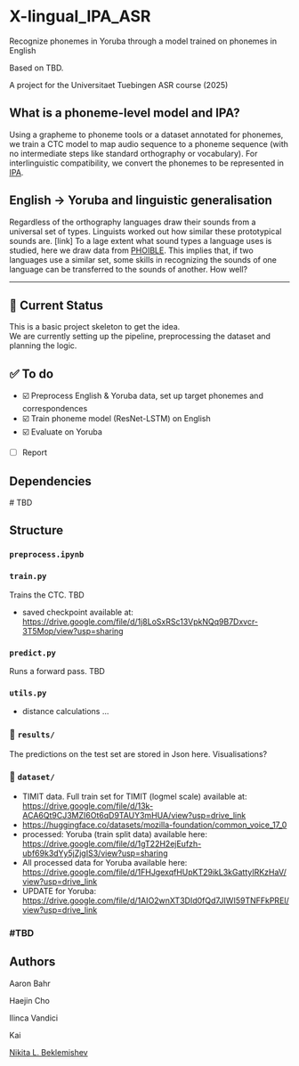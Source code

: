 # X-lingual_IPA_ASR
Recognize phonemes in Yoruba through a model trained on phonemes in English

Based on TBD. 

A project for the Universitaet Tuebingen ASR course (2025) 

## What is a phoneme-level model and IPA?

Using a grapheme to phoneme tools or a dataset annotated for phonemes, we train a CTC model to map audio sequence to a phoneme sequence (with no intermediate steps like standard orthography or vocabulary). For interlinguistic compatibility, we convert the phonemes to be represented in [IPA](). 

## English → Yoruba and linguistic generalisation

Regardless of the orthography languages draw their sounds from a universal set of types. Linguists worked out how similar these prototypical sounds are. [link] To a lage extent what sound types a language uses is studied, here we draw data from [PHOIBLE](). This implies that, if two languages use a similar set, some skills in recognizing the sounds of one language can be transferred to the sounds of another. How well? 

---

## 🔧 Current Status

This is a basic project skeleton to get the idea.  
We are currently setting up the pipeline, preprocessing the dataset and planning the logic.

## ✅ To do

- ☑️ Preprocess English & Yoruba data, set up target phonemes and correspondences
- ☑️ Train phoneme model (ResNet-LSTM) on English
- ☑️ Evaluate on Yoruba
- [ ] Report

## Dependencies
\# TBD

## Structure

### `preprocess.ipynb`



### `train.py`

Trains the CTC. TBD
- saved checkpoint available at: https://drive.google.com/file/d/1j8LoSxRSc13VpkNQq9B7Dxvcr-3T5Mop/view?usp=sharing

### `predict.py`

Runs a forward pass. TBD

### `utils.py`

- distance calculations ...

### 📁 `results/`

The predictions on the test set are stored in Json here. Visualisations?

### 📁 `dataset/`

- TIMIT data. Full train set for TIMIT (logmel scale) available at: https://drive.google.com/file/d/13k-ACA6Qt9CJ3MZI6Ot6qD9TAUY3mHUA/view?usp=drive_link
- https://huggingface.co/datasets/mozilla-foundation/common_voice_17_0 
- processed: Yoruba (train split data) available here: https://drive.google.com/file/d/1gT22H2ejEufzh-ubf69k3dYy5jZjgIS3/view?usp=sharing
- All processed data for Yoruba available here: https://drive.google.com/file/d/1FHJgexqfHUpKT29ikL3kGattyIRKzHaV/view?usp=drive_link
- UPDATE for Yoruba: https://drive.google.com/file/d/1AIO2wnXT3DId0fQd7JIWI59TNFFkPREI/view?usp=drive_link

### \#TBD

## Authors
Aaron Bahr

Haejin Cho

Ilinca Vandici

Kai 

[Nikita L. Beklemishev](github.com/lilovyjgrib) 

